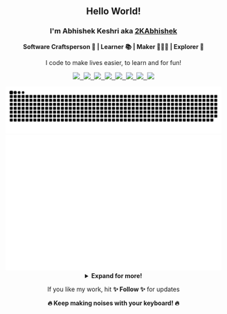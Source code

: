 <div align="center">
    <h2> Hello World! </h2>
    <h3> I'm Abhishek Keshri aka <a href="https://2kabhishek.github.io" target="_blank">2KAbhishek </a> </h3>
    <p> <b> Software Craftsperson 💼 | Learner 📚 | Maker 👨🏻‍💻 | Explorer 🔎 </b> </p>
    <p> I code to make lives easier, to learn and for fun! </p>
    <p align="center">
        <kbd>
            <a href="mailto:iam2kabhishek@gmail.com" title="Mail">
                <img src="https://img.shields.io/badge/-Mail-ff4500?style=flat&logo=gmail&logoColor=white" />
            </a>
            <a href="https://2kabhishek.github.io/projects" title="Blog"><img
                    src="https://img.shields.io/badge/-Projects-3a3a3a?style=flat&logo=github&logoColor=white" />
            </a>
            <a href="https://2kabhishek.github.io/blog" title="Blog"><img
                    src="https://img.shields.io/badge/-Blog-ff8800?style=flat&logo=blogger&logoColor=white" />
            </a>
            <a href="https://twitter.com/2kabhishek" title="Twitter - 2KAbhishek">
                <img src="https://img.shields.io/badge/-2KAbhishek-00acee?style=flat&logo=Twitter&logoColor=white" />
            </a>
            <a href="https://www.linkedin.com/in/2kabhishek" title="LinkedIn - 2KAbhishek">
                <img src="https://img.shields.io/badge/-2KAbhishek-0072b1?style=flat&logo=Linkedin&logoColor=white" />
            </a>
            <a href="https://www.instagram.com/iam2kabhishek" title="Instagram - iam2KAbhishek">
                <img src="https://img.shields.io/badge/-iam2kabhishek-d8226b?style=flat&logo=instagram&logoColor=white" />
            </a>
            <a href="https://youtube.com/c/2KAbhishek" title="YouTube - 2KAbhishek">
                <img src="https://img.shields.io/badge/-2KAbhishek-ff0000?style=flat&logo=youtube&logoColor=white" />
            </a>
            <a href="https://2kabhishek.github.io/links" title="More Links">
                <img src="https://img.shields.io/badge/-More-09b43a?style=flat&logo=linkfire&logoColor=white" />
            </a>
        </kbd>
    </p>
    <a href="https://gitstar-ranking.com/2KAbhishek" title="Snake eats commits!">
        <img width="500" src="https://raw.githubusercontent.com/2KAbhishek/2KAbhishek/master/assets/gen/snake.svg" />
    </a>
    <a href="https://gitstar-ranking.com/2KAbhishek" title="GitHub metrics!">
        <img width="500" src="https://raw.githubusercontent.com/2KAbhishek/2KAbhishek/master/assets/gen/metrics.svg" />
    </a>
    <details>
        <summary><b> Expand for more! </b></summary>
        <a href="https://twitter.com/2KAbhishek" title="Latest tweets!">
            <img width="500"
                src="https://raw.githubusercontent.com/2KAbhishek/2KAbhishek/master/assets/gen/tweets.svg" />
        </a>
    </details>
    <p> If you like my work, hit <b>✨ Follow ✨</b> for updates </p>
    <p> <b> 🔥 Keep making noises with your keyboard! 🔥 </b></p>
</div>
